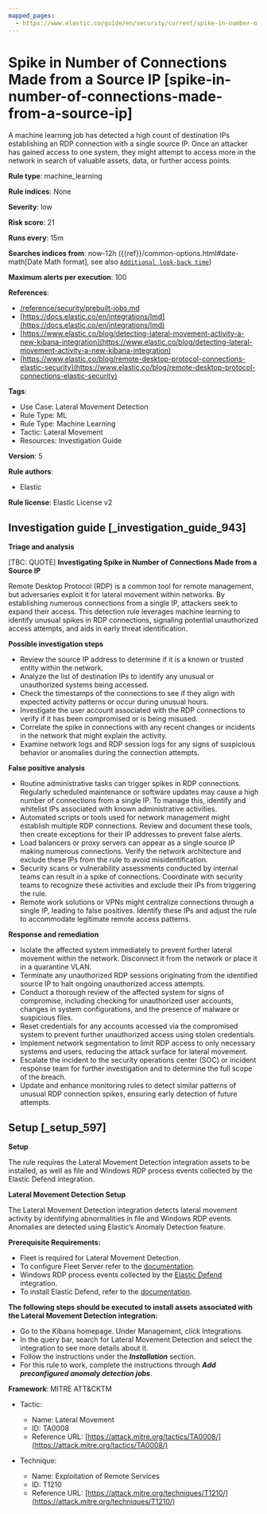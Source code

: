 ```yaml
---
mapped_pages:
  - https://www.elastic.co/guide/en/security/current/spike-in-number-of-connections-made-from-a-source-ip.html
---
```


# Spike in Number of Connections Made from a Source IP [spike-in-number-of-connections-made-from-a-source-ip]

A machine learning job has detected a high count of destination IPs establishing an RDP connection with a single source IP. Once an attacker has gained access to one system, they might attempt to access more in the network in search of valuable assets, data, or further access points.

**Rule type**: machine_learning

**Rule indices**: None

**Severity**: low

**Risk score**: 21

**Runs every**: 15m

**Searches indices from**: now-12h ({{ref}}/common-options.html#date-math[Date Math format], see also [`Additional look-back time`](docs-content://solutions/security/detect-and-alert/create-detection-rule.md#rule-schedule))

**Maximum alerts per execution**: 100

**References**:

* [/reference/security/prebuilt-jobs.md](/reference/prebuilt-jobs.md)
* [https://docs.elastic.co/en/integrations/lmd](https://docs.elastic.co/en/integrations/lmd)
* [https://www.elastic.co/blog/detecting-lateral-movement-activity-a-new-kibana-integration](https://www.elastic.co/blog/detecting-lateral-movement-activity-a-new-kibana-integration)
* [https://www.elastic.co/blog/remote-desktop-protocol-connections-elastic-security](https://www.elastic.co/blog/remote-desktop-protocol-connections-elastic-security)

**Tags**:

* Use Case: Lateral Movement Detection
* Rule Type: ML
* Rule Type: Machine Learning
* Tactic: Lateral Movement
* Resources: Investigation Guide

**Version**: 5

**Rule authors**:

* Elastic

**Rule license**: Elastic License v2

## Investigation guide [_investigation_guide_943]

**Triage and analysis**

[TBC: QUOTE]
**Investigating Spike in Number of Connections Made from a Source IP**

Remote Desktop Protocol (RDP) is a common tool for remote management, but adversaries exploit it for lateral movement within networks. By establishing numerous connections from a single IP, attackers seek to expand their access. This detection rule leverages machine learning to identify unusual spikes in RDP connections, signaling potential unauthorized access attempts, and aids in early threat identification.

**Possible investigation steps**

* Review the source IP address to determine if it is a known or trusted entity within the network.
* Analyze the list of destination IPs to identify any unusual or unauthorized systems being accessed.
* Check the timestamps of the connections to see if they align with expected activity patterns or occur during unusual hours.
* Investigate the user account associated with the RDP connections to verify if it has been compromised or is being misused.
* Correlate the spike in connections with any recent changes or incidents in the network that might explain the activity.
* Examine network logs and RDP session logs for any signs of suspicious behavior or anomalies during the connection attempts.

**False positive analysis**

* Routine administrative tasks can trigger spikes in RDP connections. Regularly scheduled maintenance or software updates may cause a high number of connections from a single IP. To manage this, identify and whitelist IPs associated with known administrative activities.
* Automated scripts or tools used for network management might establish multiple RDP connections. Review and document these tools, then create exceptions for their IP addresses to prevent false alerts.
* Load balancers or proxy servers can appear as a single source IP making numerous connections. Verify the network architecture and exclude these IPs from the rule to avoid misidentification.
* Security scans or vulnerability assessments conducted by internal teams can result in a spike of connections. Coordinate with security teams to recognize these activities and exclude their IPs from triggering the rule.
* Remote work solutions or VPNs might centralize connections through a single IP, leading to false positives. Identify these IPs and adjust the rule to accommodate legitimate remote access patterns.

**Response and remediation**

* Isolate the affected system immediately to prevent further lateral movement within the network. Disconnect it from the network or place it in a quarantine VLAN.
* Terminate any unauthorized RDP sessions originating from the identified source IP to halt ongoing unauthorized access attempts.
* Conduct a thorough review of the affected system for signs of compromise, including checking for unauthorized user accounts, changes in system configurations, and the presence of malware or suspicious files.
* Reset credentials for any accounts accessed via the compromised system to prevent further unauthorized access using stolen credentials.
* Implement network segmentation to limit RDP access to only necessary systems and users, reducing the attack surface for lateral movement.
* Escalate the incident to the security operations center (SOC) or incident response team for further investigation and to determine the full scope of the breach.
* Update and enhance monitoring rules to detect similar patterns of unusual RDP connection spikes, ensuring early detection of future attempts.


## Setup [_setup_597]

**Setup**

The rule requires the Lateral Movement Detection integration assets to be installed, as well as file and Windows RDP process events collected by the Elastic Defend integration.

**Lateral Movement Detection Setup**

The Lateral Movement Detection integration detects lateral movement activity by identifying abnormalities in file and Windows RDP events. Anomalies are detected using Elastic’s Anomaly Detection feature.

**Prerequisite Requirements:**

* Fleet is required for Lateral Movement Detection.
* To configure Fleet Server refer to the [documentation](docs-content://reference/ingestion-tools/fleet/fleet-server.md).
* Windows RDP process events collected by the [Elastic Defend](https://docs.elastic.co/en/integrations/endpoint) integration.
* To install Elastic Defend, refer to the [documentation](docs-content://solutions/security/configure-elastic-defend/install-elastic-defend.md).

**The following steps should be executed to install assets associated with the Lateral Movement Detection integration:**

* Go to the Kibana homepage. Under Management, click Integrations.
* In the query bar, search for Lateral Movement Detection and select the integration to see more details about it.
* Follow the instructions under the ***Installation*** section.
* For this rule to work, complete the instructions through ***Add preconfigured anomaly detection jobs***.

**Framework**: MITRE ATT&CKTM

* Tactic:

    * Name: Lateral Movement
    * ID: TA0008
    * Reference URL: [https://attack.mitre.org/tactics/TA0008/](https://attack.mitre.org/tactics/TA0008/)

* Technique:

    * Name: Exploitation of Remote Services
    * ID: T1210
    * Reference URL: [https://attack.mitre.org/techniques/T1210/](https://attack.mitre.org/techniques/T1210/)



